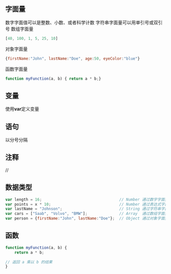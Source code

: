 ## 字面量
数字字面值可以是整数、小数、或者科学计数
字符串字面量可以用单引号或双引号
数组字面量
```js
[40, 100, 1, 5, 25, 10]
```
对象字面量
```js
{firstName:"John", lastName:"Doe", age:50, eyeColor:"blue"}
```
函数字面量
```js
function myFunction(a, b) { return a * b;}
```
## 变量
使用**var**定义变量
## 语句
以分号分隔
## 注释
//
## 数据类型
```js
var length = 16;                                  // Number 通过数字字面量赋值 
var points = x * 10;                              // Number 通过表达式字面量赋值
var lastName = "Johnson";                         // String 通过字符串字面量赋值
var cars = ["Saab", "Volvo", "BMW"];              // Array  通过数组字面量赋值
var person = {firstName:"John", lastName:"Doe"};  // Object 通过对象字面量赋值
```
## 函数
```js
function myFunction(a, b) {
   	return a * b;         
                     
// 返回 a 乘以 b 的结果
}
```